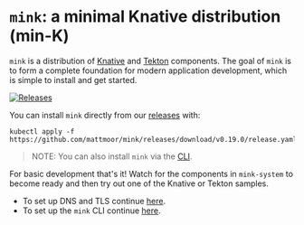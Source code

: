 # `mink`: a minimal Knative distribution (min-K)

`mink` is a distribution of [Knative](https://knative.dev/) and
[Tekton](https://tekton.dev) components. The goal of `mink` is to form a
complete foundation for modern application development, which is simple to
install and get started.

[![Releases](https://img.shields.io/github/release-pre/mattmoor/mink.svg?sort=semver)](https://github.com/mattmoor/mink/releases)

You can install `mink` directly from our
[releases](https://github.com/mattmoor/mink/releases) with:

```shell
kubectl apply -f https://github.com/mattmoor/mink/releases/download/v0.19.0/release.yaml
```

> NOTE: You can also install `mink` via the [CLI](./CLI.md).

For basic development that's it! Watch for the components in `mink-system` to
become ready and then try out one of the Knative or Tekton samples.

- To set up DNS and TLS continue [here](./DNS.md).
- To set up the `mink` CLI continue [here](./CLI.md).
